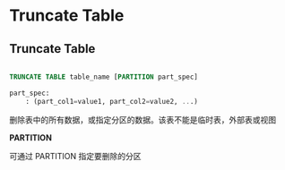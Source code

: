 # Truncate Table
## Truncate Table

```sql

TRUNCATE TABLE table_name [PARTITION part_spec]

part_spec:
	: (part_col1=value1, part_col2=value2, ...)
```

删除表中的所有数据，或指定分区的数据。该表不能是临时表，外部表或视图

**PARTITION**

可通过 PARTITION 指定要删除的分区

